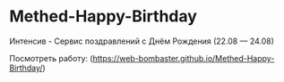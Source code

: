 # Methed-Happy-Birthday

Интенсив - Сервис поздравлений с Днём Рождения (22.08 — 24.08)

Посмотреть работу: (https://web-bombaster.github.io/Methed-Happy-Birthday/)
